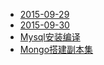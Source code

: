 * [2015-09-29](./Test1)
* [2015-09-30](./Test2)
* [Mysql安装编译](./Mysql安装编译)
* [Mongo搭建副本集](./Mongo搭建副本集)

